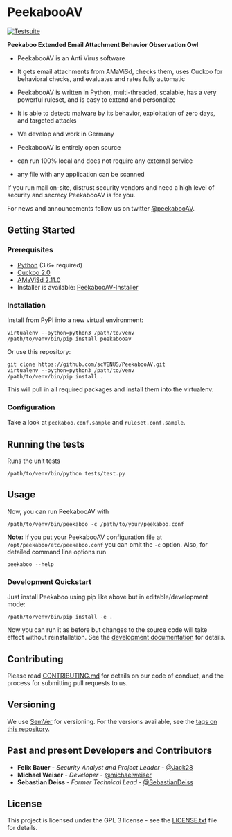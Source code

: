 # PeekabooAV #

[![Testsuite](https://github.com/scVENUS/PeekabooAV/actions/workflows/testsuite.yml/badge.svg)](https://github.com/scVENUS/PeekabooAV/actions/workflows/testsuite.yml)

**Peekaboo Extended Email Attachment Behavior Observation Owl**

* PeekabooAV is an Anti Virus software
* It gets email attachments from AMaViSd, checks them, uses Cuckoo for behavioral checks, and evaluates and rates fully automatic
* PeekabooAV is written in Python, multi-threaded, scalable, has a very powerful ruleset, and is easy to extend and personalize
* It is able to detect: malware by its behavior, exploitation of zero days, and targeted attacks

* We develop and work in Germany
* PeekabooAV is entirely open source
* can run 100% local and does not require any external service
* any file with any application can be scanned

If you run mail on-site, distrust security vendors and need a high level of security and secrecy
PeekabooAV is for you.

For news and announcements follow us on twitter [@peekabooAV](https://twitter.com/peekabooav).



## Getting Started ##

### Prerequisites ####

* [Python](https://www.python.org/downloads/) (3.6+ required)
* [Cuckoo 2.0](https://github.com/cuckoosandbox/cuckoo)
* [AMaViSd 2.11.0](https://www.ijs.si/software/amavisd/)
* Installer is available: [PeekabooAV-Installer](https://github.com/scVENUS/PeekabooAV-Installer)


### Installation ###

Install from PyPI into a new virtual environment:
```shell
virtualenv --python=python3 /path/to/venv
/path/to/venv/bin/pip install peekabooav
```

Or use this repository:
```shell
git clone https://github.com/scVENUS/PeekabooAV.git
virtualenv --python=python3 /path/to/venv
/path/to/venv/bin/pip install .
```

This will pull in all required packages and install them into the virtualenv.

### Configuration ###
Take a look at ``peekaboo.conf.sample`` and ``ruleset.conf.sample``.


## Running the tests ##

Runs the unit tests
```shell
/path/to/venv/bin/python tests/test.py
```


## Usage ##

Now, you can run PeekabooAV with
```shell
/path/to/venv/bin/peekaboo -c /path/to/your/peekaboo.conf
```

**Note:** If you put your PeekabooAV configuration file at
``/opt/peekaboo/etc/peekaboo.conf`` you can omit the ``-c`` option.
Also, for detailed command line options run
```shell
peekaboo --help
```

### Development Quickstart ###

Just install Peekaboo using pip like above but in editable/development mode:

```shell
/path/to/venv/bin/pip install -e .
```

Now you can run it as before but changes to the source code will take effect
without reinstallation.
See the [development documentation](docs/source/development.rst) for details.

## Contributing ##
Please read [CONTRIBUTING.md](CONTRIBUTING.md) for details on our code of conduct, and the process for submitting pull requests to us.


## Versioning ##

We use [SemVer](http://semver.org/) for versioning. For the versions available,
see the [tags on this repository](https://github.com/scVENUS/PeekabooAV/releases).

## Past and present Developers and Contributors ##

* **Felix Bauer** - *Security Analyst and Project Leader* - [@Jack28](https://github.com/Jack28)
* **Michael Weiser** - *Developer* - [@michaelweiser](https://github.com/michaelweiser)
* **Sebastian Deiss** - *Former Technical Lead* - [@SebastianDeiss](https://github.com/SebastianDeiss)

## License ##

This project is licensed under the GPL 3 license - see the [LICENSE.txt](LICENSE.txt) file for details.
